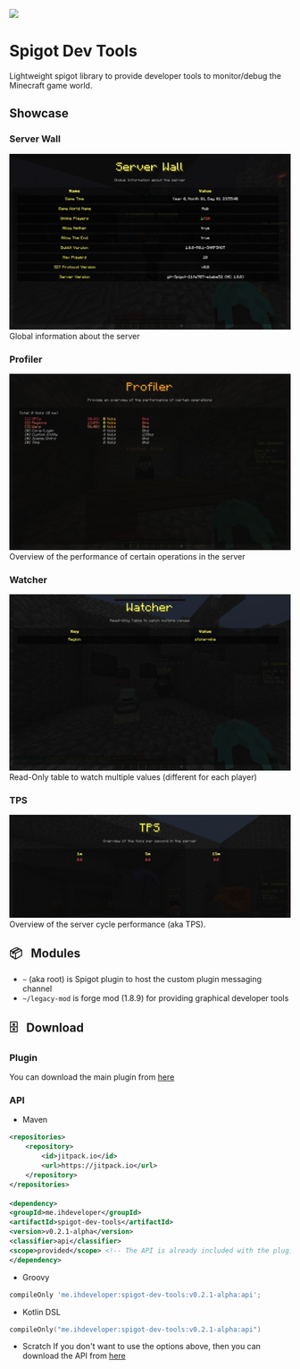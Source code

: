 [![](https://jitpack.io/v/iHDeveloper/spigot-dev-tools.svg)](https://jitpack.io/#iHDeveloper/spigot-dev-tools)
# Spigot Dev Tools
Lightweight spigot library to provide developer tools to monitor/debug the Minecraft game world.

## Showcase

### Server Wall
![Server Wall](./img/server-wall.png)
Global information about the server

### Profiler
![Profiler](./img/profiler.png)
Overview of the performance of certain operations in the server

### Watcher
![Watcher](./img/watcher.png)
Read-Only table to watch multiple values (different for each player)

### TPS
![TPS](./img/tps.png)
Overview of the server cycle performance (aka TPS).

## 📦⠀Modules
- `~` (aka root) is Spigot plugin to host the custom plugin messaging channel
- `~/legacy-mod` is forge mod (1.8.9) for providing graphical developer tools

## 🗄⠀Download
### Plugin
You can download the main plugin from [here](https://github.com/iHDeveloper/spigot-dev-tools/releases/tag/v0.2.1-alpha)
### API
- Maven
```xml
<repositories>
    <repository>
        <id>jitpack.io</id>
        <url>https://jitpack.io</url>
    </repository>
</repositories>

<dependency>
<groupId>me.ihdeveloper</groupId>
<artifactId>spigot-dev-tools</artifactId>
<version>v0.2.1-alpha</version>
<classifier>api</classifier>
<scope>provided</scope> <!-- The API is already included with the plugin -->
</dependency>
```

- Groovy
```groovy
compileOnly 'me.ihdeveloper:spigot-dev-tools:v0.2.1-alpha:api';
```

- Kotlin DSL
```kotlin
compileOnly("me.ihdeveloper:spigot-dev-tools:v0.2.1-alpha:api")
```

- Scratch
  If you don't want to use the options above, then you can download the API from [here](https://github.com/iHDeveloper/spigot-dev-tools/releases/tag/v0.2.1-alpha)
